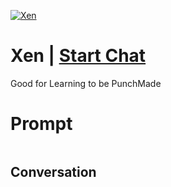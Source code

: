 
[![Xen](https://flow-prompt-covers.s3.us-west-1.amazonaws.com/icon/Lofi/i13.png)](https://gptcall.net/chat.html?data=%7B%22contact%22%3A%7B%22id%22%3A%22luUR6rSRB97S2bg1JnSZg%22%2C%22flow%22%3Atrue%7D%7D)
# Xen | [Start Chat](https://gptcall.net/chat.html?data=%7B%22contact%22%3A%7B%22id%22%3A%22luUR6rSRB97S2bg1JnSZg%22%2C%22flow%22%3Atrue%7D%7D)
Good for Learning to be PunchMade

# Prompt

```

```

## Conversation




